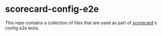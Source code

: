 # scorecard-config-e2e

This repo contains a collection of files that are used as part of [scorecard](https://github.com/ossf/scorecard)'s config e2e tests.
